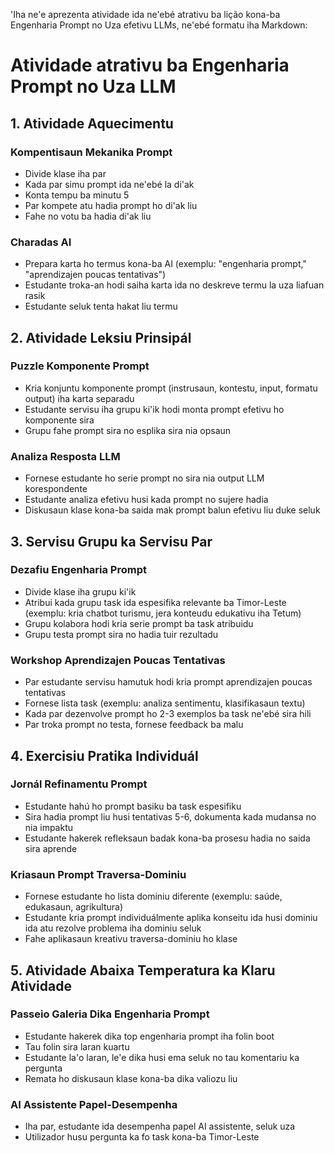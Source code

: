 'Iha ne'e aprezenta atividade ida ne'ebé atrativu ba lição kona-ba Engenharia Prompt no Uza efetivu LLMs, ne'ebé formatu iha Markdown:

# Atividade atrativu ba Engenharia Prompt no Uza LLM

## 1. Atividade Aquecimentu

### Kompentisaun Mekanika Prompt
- Divide klase iha par
- Kada par simu prompt ida ne'ebé la di'ak
- Konta tempu ba minutu 5
- Par kompete atu hadia prompt ho di'ak liu
- Fahe no votu ba hadia di'ak liu

### Charadas AI
- Prepara karta ho termus kona-ba AI (exemplu: "engenharia prompt," "aprendizajen poucas tentativas")
- Estudante troka-an hodi saiha karta ida no deskreve termu la uza liafuan rasik
- Estudante seluk tenta hakat liu termu

## 2. Atividade Leksiu Prinsipál

### Puzzle Komponente Prompt
- Kria konjuntu komponente prompt (instrusaun, kontestu, input, formatu output) iha karta separadu
- Estudante servisu iha grupu ki'ik hodi monta prompt efetivu ho komponente sira
- Grupu fahe prompt sira no esplika sira nia opsaun

### Analiza Resposta LLM
- Fornese estudante ho serie prompt no sira nia output LLM korespondente
- Estudante analiza efetivu husi kada prompt no sujere hadia
- Diskusaun klase kona-ba saida mak prompt balun efetivu liu duke seluk

## 3. Servisu Grupu ka Servisu Par

### Dezafiu Engenharia Prompt
- Divide klase iha grupu ki'ik
- Atribui kada grupu task ida espesifika relevante ba Timor-Leste (exemplu: kria chatbot turismu, jera konteudu edukativu iha Tetum)
- Grupu kolabora hodi kria serie prompt ba task atribuidu
- Grupu testa prompt sira no hadia tuir rezultadu

### Workshop Aprendizajen Poucas Tentativas
- Par estudante servisu hamutuk hodi kria prompt aprendizajen poucas tentativas
- Fornese lista task (exemplu: analiza sentimentu, klasifikasaun textu)
- Kada par dezenvolve prompt ho 2-3 exemplos ba task ne'ebé sira hili
- Par troka prompt no testa, fornese feedback ba malu

## 4. Exercisiu Pratika Individuál

### Jornál Refinamentu Prompt
- Estudante hahú ho prompt basiku ba task espesifiku
- Sira hadia prompt liu husi tentativas 5-6, dokumenta kada mudansa no nia impaktu
- Estudante hakerek refleksaun badak kona-ba prosesu hadia no saida sira aprende

### Kriasaun Prompt Traversa-Dominiu
- Fornese estudante ho lista dominiu diferente (exemplu: saúde, edukasaun, agrikultura)
- Estudante kria prompt individuálmente aplika konseitu ida husi dominiu ida atu rezolve problema iha dominiu seluk
- Fahe aplikasaun kreativu traversa-dominiu ho klase

## 5. Atividade Abaixa Temperatura ka Klaru Atividade

### Passeio Galeria Dika Engenharia Prompt
- Estudante hakerek dika top engenharia prompt iha folin boot
- Tau folin sira laran kuartu
- Estudante la'o laran, le'e dika husi ema seluk no tau komentariu ka pergunta
- Remata ho diskusaun klase kona-ba dika valiozu liu

### AI Assistente Papel-Desempenha
- Iha par, estudante ida desempenha papel AI assistente, seluk uza
- Utilizador husu pergunta ka fo task kona-ba Timor-Leste